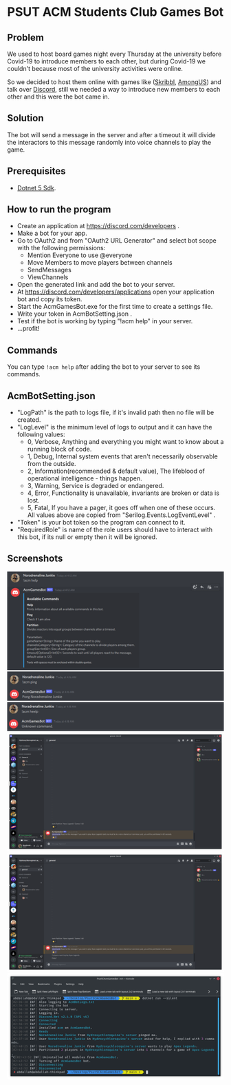 # PSUT ACM Students Club Games Bot

## Problem
We used to host board games night every Thursday at the university before Covid-19 to introduce members to each other, but during Covid-19 we couldn't because most of the university activities were online.

So we decided to host them online with games like ([Skribbl](https://skribbl.io/), [AmongUS](https://innersloth.com/gameAmongUs.php)) and talk over [Discord](https://discord.com/), still we needed a way to introduce new members to each other and this were the bot came in.

## Solution
The bot will send a message in the server and after a timeout it will divide the interactors to this message randomly into voice channels to play the game.

## Prerequisites
- [Dotnet 5 Sdk](https://dotnet.microsoft.com/download/dotnet/5.0).


## How to run the program
- Create an application at https://discord.com/developers .
- Make a bot for your app.
- Go to OAuth2 and from "OAuth2 URL Generator" and select bot scope with the following permissions:
    - Mention Everyone to use @everyone 
    - Move Members to move players between channels
    - SendMessages
    - ViewChannels
- Open the generated link and add the bot to your server.
- At https://discord.com/developers/applications open your application bot and copy its token.
- Start the AcmGamesBot.exe for the first time to create a settings file.
- Write your token in AcmBotSetting.json .
- Test if the bot is working by typing "!acm help" in your server.
- ...profit!

## Commands 
You can type `!acm help` after adding the bot to your server to see its commands.

## AcmBotSetting.json
- "LogPath" is the path to logs file, if it's invalid path then no file will be created.
- "LogLevel" is the minimum level of logs to output and it can have the following values:
    - 0, Verbose, Anything and everything you might want to know about a running block of code.
    - 1, Debug, Internal system events that aren't necessarily observable from the outside.
    - 2, Information(recommended & default value), The lifeblood of operational intelligence - things happen.
    - 3, Warning, Service is degraded or endangered.
    - 4, Error, Functionality is unavailable, invariants are broken or data is lost.
    - 5, Fatal, If you have a pager, it goes off when one of these occurs.
All values above are copied from "Serilog.Events.LogEventLevel" .
- "Token" is your bot token so the program can connect to it.
- "RequiredRole" is name of the role users should have to interact with this bot, if its null or empty then it will be ignored.

## Screenshots
![Help](https://github.com/Abdallah-Darwish/PsutSCAcmGamesBot/raw/main/Screenshots/Help.png)
![Ping](https://github.com/Abdallah-Darwish/PsutSCAcmGamesBot/raw/main/Screenshots/Ping.png)
![Unkown Command](https://github.com/Abdallah-Darwish/PsutSCAcmGamesBot/raw/main/Screenshots/UnknownCommand.png)
![BeforePartitioning](https://github.com/Abdallah-Darwish/PsutSCAcmGamesBot/raw/main/Screenshots/BeforePartitioning.png)
![AfterPartitioning](https://github.com/Abdallah-Darwish/PsutSCAcmGamesBot/raw/main/Screenshots/AfterPartitioning.png)
![Logs](https://github.com/Abdallah-Darwish/PsutSCAcmGamesBot/raw/main/Screenshots/Logs.png)
